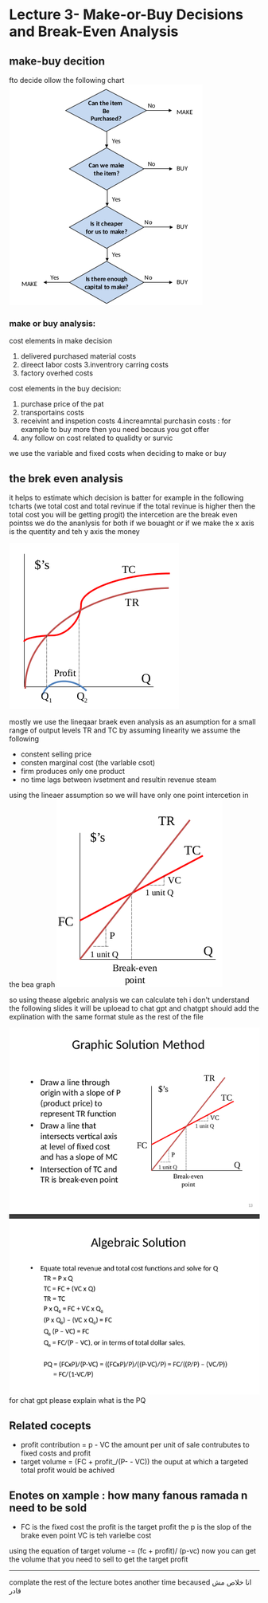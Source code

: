 # Lecture  3- Make-or-Buy Decisions and Break-Even Analysis

## make-buy decition

fto decide ollow the following chart
![alt text](image-7.png)

### make or buy analysis:

cost elements in make decision
1. delivered purchased material costs
2. direect labor costs
3.inventrory carring costs
4. factory overhed costs


cost elements in the buy decision:
1. purchase price of the pat
2. transportains costs
3. receivint and inspetion costs
4.increamntal purchasin costs : for example to buy more then you need becaus you got offer
5. any follow on cost related to qualidty or survic

we use the variable and fixed costs when deciding to make or buy

## the brek even analysis

it helps to estimate which decision is batter
for example in the following tcharts (we total cost and total revinue
if the total revinue is higher then the total cost you will be getting progit)
the intercetion are the break even pointss
we do the ananlysis  for both if we bouaght or if we make
the x axis is the quentity and teh y axis the money

![alt text](image-8.png)

mostly we use the lineqaar braek even analysis as an asumption for a small range of output levels TR and TC
by assuming linearity we assume the following
 
 * constent selling price
 * consten marginal cost (the varlable csot)
 * firm produces only one product
 * no time lags between ivsetment and resultin revenue steam

using the lineaer assumption so we will have only one point intercetion in the bea graph
![alt text](image-9.png)

so using thease algebric analysis we can calculate teh 
i don't understand the following slides it will be uploead to chat gpt and chatgpt should add the explination with the same format stule as the rest of the file

![alt text](image-10.png)
for chat gpt please explain what is the PQ

## Related cocepts
* profit contribution = p - VC the amount per unit of sale contrubutes to fixed costs and profit
* target volume = (FC + profit_/(P- - VC)) the ouput at which a targeted total profit would be achived

## Enotes on xample : how many fanous ramada n need to be sold
* FC is the fixed cost
the profit is the target profit
the p is the slop of the brake even point
VC is teh varielbe cost

using the equation of target volume -= (fc + profit)/ (p-vc)
now you can get the volume that you need to sell to get the target profit
_________________________________________________________
complate  the rest of the lecture botes another time becaused انا خلاص مش قادر
